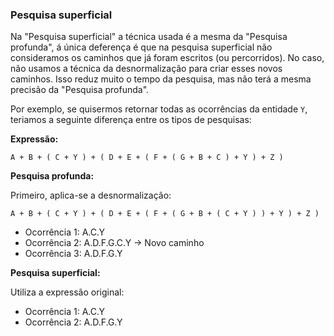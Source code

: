 ### Pesquisa superficial

Na "Pesquisa superficial" a técnica usada é a mesma da "Pesquisa profunda", á única deferença é que na pesquisa superficial não consideramos os caminhos que já foram escritos (ou percorridos). No caso, não usamos a técnica da desnormalização para criar esses novos caminhos. Isso reduz muito o tempo da pesquisa, mas não terá a mesma precisão da "Pesquisa profunda".

Por exemplo, se quisermos retornar todas as ocorrências da entidade `Y`, teriamos a seguinte diferença entre os tipos de pesquisas:

**Expressão:**

```
A + B + ( C + Y ) + ( D + E + ( F + ( G + B + C ) + Y ) + Z )
```

**Pesquisa profunda:**

Primeiro, aplica-se a desnormalização:

```
A + B + ( C + Y ) + ( D + E + ( F + ( G + B + ( C + Y ) ) + Y ) + Z )
```

* Ocorrência 1: A.C.Y
* Ocorrência 2: A.D.F.G.C.Y -> Novo caminho
* Ocorrência 3: A.D.F.G.Y

**Pesquisa superficial:**

Utiliza a expressão original:

* Ocorrência 1: A.C.Y
* Ocorrência 2: A.D.F.G.Y